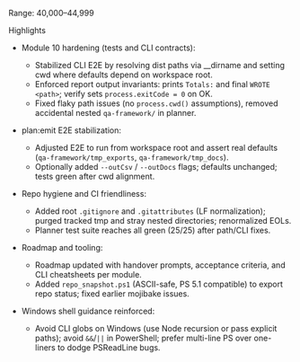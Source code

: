 Range: 40,000–44,999

Highlights

- Module 10 hardening (tests and CLI contracts):
  - Stabilized CLI E2E by resolving dist paths via __dirname and setting cwd where defaults depend on workspace root.
  - Enforced report output invariants: prints `Totals:` and final `WROTE <path>`; verify sets `process.exitCode = 0` on OK.
  - Fixed flaky path issues (no `process.cwd()` assumptions), removed accidental nested `qa-framework/` in planner.

- plan:emit E2E stabilization:
  - Adjusted E2E to run from workspace root and assert real defaults (`qa-framework/tmp_exports`, `qa-framework/tmp_docs`).
  - Optionally added `--outCsv` / `--outDocs` flags; defaults unchanged; tests green after cwd alignment.

- Repo hygiene and CI friendliness:
  - Added root `.gitignore` and `.gitattributes` (LF normalization); purged tracked tmp and stray nested directories; renormalized EOLs.
  - Planner test suite reaches all green (25/25) after path/CLI fixes.

- Roadmap and tooling:
  - Roadmap updated with handover prompts, acceptance criteria, and CLI cheatsheets per module.
  - Added `repo_snapshot.ps1` (ASCII-safe, PS 5.1 compatible) to export repo status; fixed earlier mojibake issues.

- Windows shell guidance reinforced:
  - Avoid CLI globs on Windows (use Node recursion or pass explicit paths); avoid `&&`/`||` in PowerShell; prefer multi-line PS over one-liners to dodge PSReadLine bugs.


